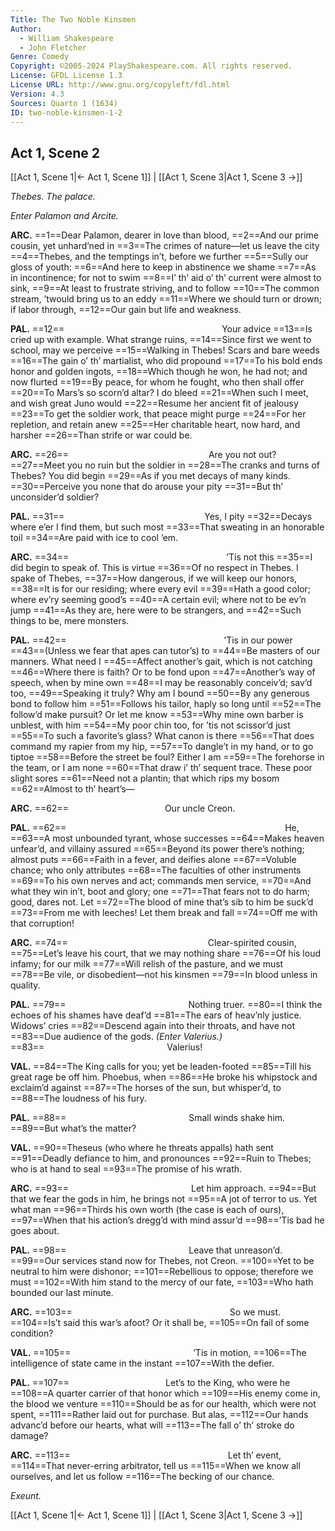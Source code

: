 ```yaml
---
Title: The Two Noble Kinsmen
Author: 
  - William Shakespeare
  - John Fletcher
Genre: Comedy
Copyright: ©2005-2024 PlayShakespeare.com. All rights reserved.
License: GFDL License 1.3
License URL: http://www.gnu.org/copyleft/fdl.html
Version: 4.3
Sources: Quarto 1 (1634)
ID: two-noble-kinsmen-1-2
---
```


## Act 1, Scene 2
[[Act 1, Scene 1|← Act 1, Scene 1]] | [[Act 1, Scene 3|Act 1, Scene 3 →]]

*Thebes. The palace.*

*Enter Palamon and Arcite.*

**ARC.**
==1==Dear Palamon, dearer in love than blood,
==2==And our prime cousin, yet unhard’ned in
==3==The crimes of nature—let us leave the city
==4==Thebes, and the temptings in’t, before we further
==5==Sully our gloss of youth:
==6==And here to keep in abstinence we shame
==7==As in incontinence; for not to swim
==8==I’ th’ aid o’ th’ current were almost to sink,
==9==At least to frustrate striving, and to follow
==10==The common stream, ’twould bring us to an eddy
==11==Where we should turn or drown; if labor through,
==12==Our gain but life and weakness.

**PAL.**
==12==                  Your advice
==13==Is cried up with example. What strange ruins,
==14==Since first we went to school, may we perceive
==15==Walking in Thebes! Scars and bare weeds
==16==The gain o’ th’ martialist, who did propound
==17==To his bold ends honor and golden ingots,
==18==Which though he won, he had not; and now flurted
==19==By peace, for whom he fought, who then shall offer
==20==To Mars’s so scorn’d altar? I do bleed
==21==When such I meet, and wish great Juno would
==22==Resume her ancient fit of jealousy
==23==To get the soldier work, that peace might purge
==24==For her repletion, and retain anew
==25==Her charitable heart, now hard, and harsher
==26==Than strife or war could be.

**ARC.**
==26==                Are you not out?
==27==Meet you no ruin but the soldier in
==28==The cranks and turns of Thebes? You did begin
==29==As if you met decays of many kinds.
==30==Perceive you none that do arouse your pity
==31==But th’ unconsider’d soldier?

**PAL.**
==31==                Yes, I pity
==32==Decays where e’er I find them, but such most
==33==That sweating in an honorable toil
==34==Are paid with ice to cool ’em.

**ARC.**
==34==                  ’Tis not this
==35==I did begin to speak of. This is virtue
==36==Of no respect in Thebes. I spake of Thebes,
==37==How dangerous, if we will keep our honors,
==38==It is for our residing; where every evil
==39==Hath a good color; where ev’ry seeming good’s
==40==A certain evil; where not to be ev’n jump
==41==As they are, here were to be strangers, and
==42==Such things to be, mere monsters.

**PAL.**
==42==                  ’Tis in our power
==43==(Unless we fear that apes can tutor’s) to
==44==Be masters of our manners. What need I
==45==Affect another’s gait, which is not catching
==46==Where there is faith? Or to be fond upon
==47==Another’s way of speech, when by mine own
==48==I may be reasonably conceiv’d; sav’d too,
==49==Speaking it truly? Why am I bound
==50==By any generous bond to follow him
==51==Follows his tailor, haply so long until
==52==The follow’d make pursuit? Or let me know
==53==Why mine own barber is unblest, with him
==54==My poor chin too, for ’tis not scissor’d just
==55==To such a favorite’s glass? What canon is there
==56==That does command my rapier from my hip,
==57==To dangle’t in my hand, or to go tiptoe
==58==Before the street be foul? Either I am
==59==The forehorse in the team, or I am none
==60==That draw i’ th’ sequent trace. These poor slight sores
==61==Need not a plantin; that which rips my bosom
==62==Almost to th’ heart’s⁠—

**ARC.**
==62==           Our uncle Creon.

**PAL.**
==62==                         He,
==63==A most unbounded tyrant, whose successes
==64==Makes heaven unfear’d, and villainy assured
==65==Beyond its power there’s nothing; almost puts
==66==Faith in a fever, and deifies alone
==67==Voluble chance; who only attributes
==68==The faculties of other instruments
==69==To his own nerves and act; commands men service,
==70==And what they win in’t, boot and glory; one
==71==That fears not to do harm; good, dares not. Let
==72==The blood of mine that’s sib to him be suck’d
==73==From me with leeches! Let them break and fall
==74==Off me with that corruption!

**ARC.**
==74==                Clear-spirited cousin,
==75==Let’s leave his court, that we may nothing share
==76==Of his loud infamy; for our milk
==77==Will relish of the pasture, and we must
==78==Be vile, or disobedient—not his kinsmen
==79==In blood unless in quality.

**PAL.**
==79==              Nothing truer.
==80==I think the echoes of his shames have deaf’d
==81==The ears of heav’nly justice. Widows’ cries
==82==Descend again into their throats, and have not
==83==Due audience of the gods.
*(Enter Valerius.)*
==83==              Valerius!

**VAL.**
==84==The King calls for you; yet be leaden-footed
==85==Till his great rage be off him. Phoebus, when
==86==He broke his whipstock and exclaim’d against
==87==The horses of the sun, but whisper’d, to
==88==The loudness of his fury.

**PAL.**
==88==              Small winds shake him.
==89==But what’s the matter?

**VAL.**
==90==Theseus (who where he threats appalls) hath sent
==91==Deadly defiance to him, and pronounces
==92==Ruin to Thebes; who is at hand to seal
==93==The promise of his wrath.

**ARC.**
==93==              Let him approach.
==94==But that we fear the gods in him, he brings not
==95==A jot of terror to us. Yet what man
==96==Thirds his own worth (the case is each of ours),
==97==When that his action’s dregg’d with mind assur’d
==98==’Tis bad he goes about.

**PAL.**
==98==              Leave that unreason’d.
==99==Our services stand now for Thebes, not Creon.
==100==Yet to be neutral to him were dishonor;
==101==Rebellious to oppose; therefore we must
==102==With him stand to the mercy of our fate,
==103==Who hath bounded our last minute.

**ARC.**
==103==                  So we must.
==104==Is’t said this war’s afoot? Or it shall be,
==105==On fail of some condition?

**VAL.**
==105==              ’Tis in motion,
==106==The intelligence of state came in the instant
==107==With the defier.

**PAL.**
==107==           Let’s to the King, who were he
==108==A quarter carrier of that honor which
==109==His enemy come in, the blood we venture
==110==Should be as for our health, which were not spent,
==111==Rather laid out for purchase. But alas,
==112==Our hands advanc’d before our hearts, what will
==113==The fall o’ th’ stroke do damage?

**ARC.**
==113==                  Let th’ event,
==114==That never-erring arbitrator, tell us
==115==When we know all ourselves, and let us follow
==116==The becking of our chance.

*Exeunt.*

[[Act 1, Scene 1|← Act 1, Scene 1]] | [[Act 1, Scene 3|Act 1, Scene 3 →]]